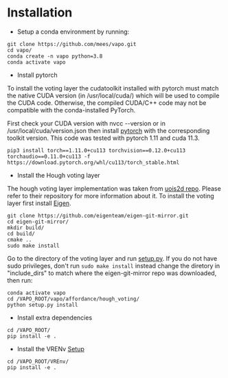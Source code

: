 # Installation
- Setup a conda environment by running:

```
git clone https://github.com/mees/vapo.git
cd vapo/
conda create -n vapo python=3.8
conda activate vapo
```
- Install pytorch

To install the voting layer the cudatoolkit installed with pytorch must match the native CUDA version (in /usr/local/cuda/) which will be used to compile the CUDA code. Otherwise, the compiled CUDA/C++ code may not be compatible with the conda-installed PyTorch.

First check your CUDA version with nvcc --version or in /usr/local/cuda/version.json then install [pytorch](https://pytorch.org/get-started/locally/) with the corresponding toolkit version. This code was tested with pytorch 1.11 and cuda 11.3.

```
pip3 install torch==1.11.0+cu113 torchvision==0.12.0+cu113 torchaudio==0.11.0+cu113 -f https://download.pytorch.org/whl/cu113/torch_stable.html
```

- Install the Hough voting layer

The hough voting layer implementation was taken from [uois2d repo](https://github.com/chrisdxie/uois/tree/uois2d). Please refer to their repository for more information about it. To install the voting layer first install [Eigen](https://eigen.tuxfamily.org/index.php?title=Main_Page).
```
git clone https://github.com/eigenteam/eigen-git-mirror.git
cd eigen-git-mirror/
mkdir build/
cd build/
cmake ..
sudo make install
```

Go to the directory of the voting layer and run [setup.py](./vapo/affordance/hough_voting/setup.py). If you do not have sudo privileges, don't run `sudo make install` instead change the diretory in "include_dirs" to match where the eigen-git-mirror repo was downloaded, then run: 

```
conda activate vapo
cd /VAPO_ROOT/vapo/affordance/hough_voting/
python setup.py install
```

- Install extra dependencies
```
cd /VAPO_ROOT/
pip install -e .
```

- Install the VRENv
[Setup](../VREnv/docs/setup.md)
```
cd /VAPO_ROOT/VREnv/
pip install -e .
```